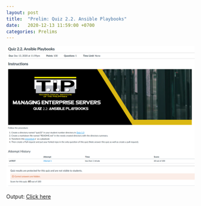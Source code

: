 ```yaml
---
layout: post
title:  "Prelim: Quiz 2.2. Ansible Playbooks"
date:   2020-12-13 11:59:00 +0700
categories: Prelims
---
```

![Quiz 2.2](/assets/img/qui22.png)

Output: [Click here](https://github.com/eperol-tip/sysad2-12021/commit/8244deb9666f8690df2969f4a284e7b6bc58e567)